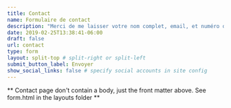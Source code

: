 ```yaml
---
title: Contact
name: Formulaire de contact
description: "Merci de me laisser votre nom complet, email, et numéro de téléphone, je vous contacterai trés prochainement. Merci"
date: 2019-02-25T13:38:41-06:00
draft: false
url: contact
type: form
layout: split-top # split-right or split-left
submit_button_label: Envoyer
show_social_links: false # specify social accounts in site config
---
```


** Contact page don't contain a body, just the front matter above.
See form.html in the layouts folder **
